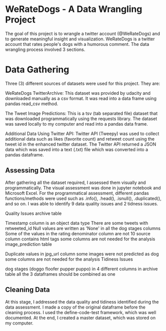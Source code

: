 # WeRateDogs - A Data Wrangling Project

The goal of this project is to wrangle a twitter account (@WeRateDogs) and to generate meaningful insight and visualization. WeRateDogs is a twitter account that rates people's dogs with a humorous comment. The data wrangling process involved 3 sections.

# Data Gathering
Three (3) different sources of datasets were used for this project. They are:

WeRateDogs TwitterArchive: This dataset was provided by udacity and downloaded manually as a csv format. It was read into a data frame using pandas read_csv method.

The Tweet Image Predictions: This is a tsv (tab separated file) dataset that was downloaded programmatically using the requests library. The dataset was saved locally to my computer and read into a pandas data frame.

Additional Data Using Twitter API: Twitter API (Tweepy) was used to collect additional data such as likes (favorite count) and retweet count using the tweet id in the enhanced twitter dataset. The Twitter API returned a JSON data which was saved into a text (.txt) file which was converted into a pandas dataframe.

## Assessing Data
After gathering all the dataset required, I assessed them visually and programmatically. The visual assessment was done in jupyter notebook and Microsoft Excel. For the programmatical assessment, different pandas functions/methods were used such as .info(), .head(), .isnull(), .duplicated(), and so on. I was able to identify 9 data quality issues and 2 tidness issues.


Quality Issues archive table

Timestamp column is an object data type
There are some tweets with retweeted_id
Null values are written as 'None' in all the dog stages columns
Some of the values in the rating denominator column are not 10
source column contains html tags
some columns are not needed for the analysis
image_prediction table

Duplicate values in jpg_url column
some images were not predicted as dog
some columns are not needed for the analysis
Tidiness Issues

dog stages (doggo floofer pupper puppo) in 4 different columns in archive table
all the 3 dataframes should be combined as one
## Cleaning Data
At this stage, I addressed the data quality and tidiness identified during the data assessment. I made a copy of the original dataframe before the cleaning process. I used the define-code-test framework, which was well documented. At the end, I created a master dataset, which was stored on my computer.
